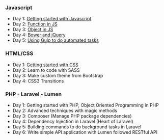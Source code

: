### Javascript
  - Day 1: [Getting started with Javascript](/web/js/day-1.html)
  - Day 2: [Function in JS](/web/js/day-2.html)
  - Day 3: [Object in JS](/web/js/day-3.html)
  - Day 4: [Bower and jQuery](/web/js/day-4.html)
  - Day 5: [Using Gulp to do automated tasks](/web/js/day-5.html)

### HTML/CSS
  - Day 1: [Getting started with CSS](/web/css/day-1.html)
  - Day 2: Learn to code with SASS
  - Day 3: Make custom theme from Bootstrap
  - Day 4: CSS3 Transitions

### PHP - Laravel - Lumen
  - Day 1: Getting started with PHP, Object Oriented Programming in PHP
  - Day 2: Advanced techniques with magic methods
  - Day 3: Composer (Manage PHP package dependencies)
  - Day 4: Dependency Injection in Laravel (Heart of Laravel)
  - Day 5: Building commands to do background tasks in Laravel
  - Day 6: Write simple API application with Lumen followed RESTful API
